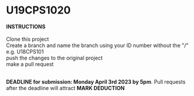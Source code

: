 # U19CPS1020
**INSTRUCTIONS**<br><br>
Clone this project<br>
Create a branch and name the branch using your ID number without the "/" e.g. U18CPS101<br>
push the changes to the original project<br>
make a pull request<br><br>

**DEADLINE for submission: Monday April 3rd 2023 by 5pm**. Pull requests after the deadline will attract **MARK DEDUCTION**
